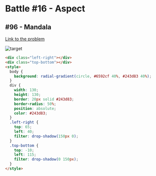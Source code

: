 # Battle #16 - Aspect

## #96 - Mandala

[Link to the problem](https://cssbattle.dev/play/96)

![target](https://cssbattle.dev/targets/96.png)

```html
<div class="left-right"></div>
<div class="top-bottom"></div>
<style>
  body {
    background: radial-gradient(circle, #6592cf 40%, #243d83 40%);
  }
  div {
    width: 130;
    height: 130;
    border: 20px solid #243d83;
    border-radius: 50%;
    position: absolute;
    color: #243d83;
  }
  .left-right {
    top: 65;
    left: 40;
    filter: drop-shadow(150px 0);
  }
  .top-bottom {
    top: -10;
    left: 115;
    filter: drop-shadow(0 150px);
  }
</style>
```
